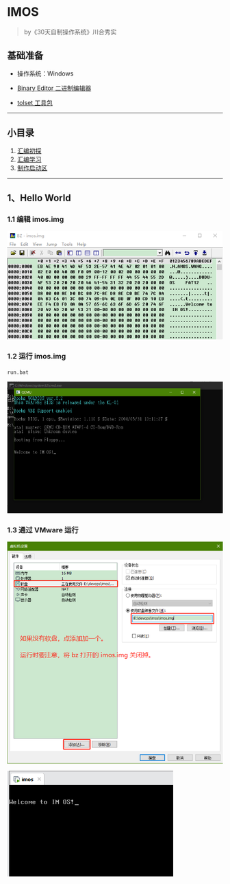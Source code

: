 # IMOS

> by《30天自制操作系统》川合秀实

## 基础准备

- 操作系统：Windows

- [Binary Editor 二进制编辑器](./backup/Bz1621.zip)

- [tolset 工具包](./backup/tolset.zip)

---

## 小目录

1. [汇编初探](./src/imos_1/)
2. [汇编学习](./src/imos_2/)
3. [制作启动区](./src/imos_3/)

---

## 1、Hello World

### 1.1 编辑  imos.img

![image-20201213154143010](./doc/image/image-20201213154143010.png)

### 1.2 运行 imos.img

`run.bat`

![image-20201213155233090](./doc/image/image-20201213155233090.png)

### 1.3 通过 VMware 运行

![image-20201213154923739](./doc/image/image-20201213154923739.png)

![image-20201213155121733](./doc/image/image-20201213155121733.png)
